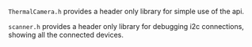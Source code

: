 `ThermalCamera.h` provides a header only library for simple use of the api.

`scanner.h` provides a header only library for debugging i2c connections, showing all the connected devices.
